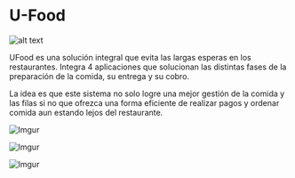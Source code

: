 # U-Food

![alt text](http://i.imgur.com/VmrqYDE.png "Logo")


UFood es una solución integral que evita las largas esperas en los restaurantes.
Integra 4 aplicaciones que solucionan las distintas fases de la preparación de la comida, su entrega y su cobro.

La idea es que este sistema no solo logre una mejor gestión de la comida y las filas si no que ofrezca una forma eficiente de realizar pagos y ordenar comida aun estando lejos del restaurante.


![Imgur](http://i.imgur.com/h3tcaA0.jpg)


![Imgur](http://i.imgur.com/IGia2gP.jpg)

![Imgur](http://i.imgur.com/djZH5qe.jpg)
